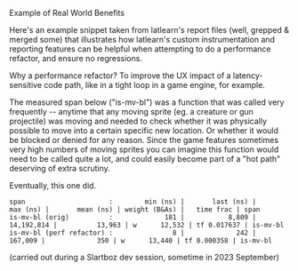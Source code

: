 Example of Real World Benefits

Here's an example snippet taken from latlearn's report files (well, grepped & merged
some) that illustrates how latlearn's custom instrumentation and reporting features
can be helpful when attempting to do a performance refactor, and ensure no regressions.

Why a performance refactor? To improve the UX impact of a latency-sensitive code path,
like in a tight loop in a game engine, for example.

The measured span below ("is-mv-bl") was a function that was called very frequently
-- anytime that any moving sprite (eg. a creature or gun projectile) was moving and
needed to check whether it was physically possible to move into a certain specific new
location. Or whether it would be blocked or denied for any reason. Since the game
features sometimes very high numbers of moving sprites you can imagine this function
would need to be called quite a lot, and could easily become part of a "hot path"
deserving of extra scrutiny.

Eventually, this one did.

```
span                     :        min (ns) |       last (ns) |        max (ns) |       mean (ns) | weight (B&As) |   time frac | span 
is-mv-bl (orig)          :             181 |           8,809 |      14,192,814 |          13,963 | w      12,532 | tf 0.017637 | is-mv-bl
is-mv-bl (perf refactor) :               8 |             242 |         167,009 |             350 | w      13,440 | tf 0.000358 | is-mv-bl
```

(carried out during a Slartboz dev session, sometime in 2023 September)

